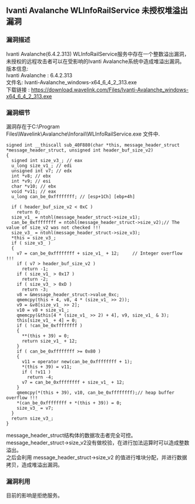 ## Ivanti Avalanche WLInfoRailService 未授权堆溢出漏洞

### 漏洞描述

Ivanti Avalanche(6.4.2.313) WLInfoRailService服务中存在一个整数溢出漏洞，未授权的远程攻击者可以在受影响的Ivanti Avalanche系统中造成堆溢出漏洞。<br>
版本信息:<br>
Ivanti Avalanche	:  6.4.2.313<br>
文件名: Ivanti-Avalanche_windows-x64_6_4_2_313.exe<br>
下载链接 : https://download.wavelink.com/Files/Ivanti-Avalanche_windows-x64_6_4_2_313.exe<br>

### 漏洞细节

漏洞存在于C:\Program Files\Wavelink\Avalanche\Inforail\WLInfoRailService.exe 文件中.<br>

```
signed int __thiscall sub_40F880(char *this, message_header_struct *message_header_struct, unsigned int header_buf_size_v2)
{
  signed int size_v3_; // eax
  u_long size_v1_; // edi
  unsigned int v7; // edx
  int *v8; // ebx
  int *v9; // esi
  char *v10; // ebx
  void *v11; // eax
  u_long can_be_0xffffffff; // [esp+1Ch] [ebp+4h]

  if ( header_buf_size_v2 < 0xC )
    return 0;
  size_v1_ = ntohl(message_header_struct->size_v1);
  can_be_0xffffffff = ntohl(message_header_struct->size_v2);// The value of size_v2 was not checked !!!
  size_v3_ = ntohl(message_header_struct->size_v3);
  *this = size_v3_;
  if ( size_v3_ )
  {
    v7 = can_be_0xffffffff + size_v1_ + 12;     // Integer overflow !!!
    if ( v7 > header_buf_size_v2 )
      return -1;
    if ( size_v1_ > 0x17 )
      return -2;
    if ( size_v3_ > 0xD )
      return -3;
    v8 = &message_header_struct->value_0xc;
    qmemcpy(this + 4, v8, 4 * (size_v1_ >> 2));
    v9 = &v8[size_v1_ >> 2];
    v10 = v8 + size_v1_;
    qmemcpy(&this[4 * (size_v1_ >> 2) + 4], v9, size_v1_ & 3);
    this[size_v1_ + 4] = 0;
    if ( !can_be_0xffffffff )
    {
      **(this + 39) = 0;
      return size_v1_ + 12;
    }
    if ( can_be_0xffffffff >= 0x80 )
    {
      v11 = operator new(can_be_0xffffffff + 1);
      *(this + 39) = v11;
      if ( !v11 )
        return -4;
      v7 = can_be_0xffffffff + size_v1_ + 12;
    }
    qmemcpy(*(this + 39), v10, can_be_0xffffffff);// heap buffer overflow !!!
    *(can_be_0xffffffff + *(this + 39)) = 0;
    size_v3_ = v7;
  }
  return size_v3_;
}
```

message_header_struct结构体的数据攻击者完全可控。<br>
message_header_struct->size_v2没有做校验，在进行加法运算时可以造成整数溢出。<br>
之后会利用 message_header_struct->size_v2 的值进行堆块分配，并进行数据拷贝，造成堆溢出漏洞。<br>

### 漏洞利用

目前的影响是拒绝服务。<br>